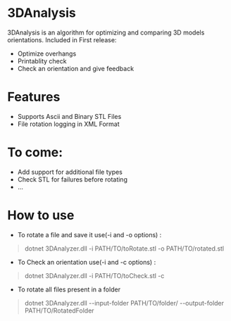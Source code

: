 # 3DAnalysis
3DAnalysis is an algorithm for optimizing and comparing 3D models orientations.
Included in First release:
* Optimize overhangs
* Printablity check
* Check an orientation and give feedback

# Features
* Supports Ascii and Binary STL Files
* File rotation logging in XML Format

# To come:
* Add support for additional file types
* Check STL for failures before rotating
* ...

# How to use
* To rotate a file and save it use(-i and -o options) :
> dotnet 3DAnalyzer.dll -i PATH/TO/toRotate.stl -o PATH/TO/rotated.stl
* To Check an orientation use(-i and -c options) :
> dotnet 3DAnalyzer.dll -i PATH/TO/toCheck.stl -c
* To rotate all files present in a folder
> dotnet 3DAnalyzer.dll --input-folder PATH/TO/folder/
--output-folder PATH/TO/RotatedFolder


